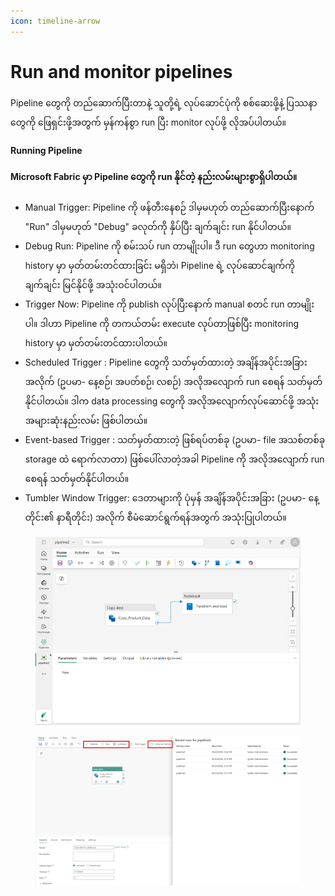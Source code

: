 ```yaml
---
icon: timeline-arrow
---
```


# Run and monitor pipelines

Pipeline တွေကို တည်ဆောက်ပြီးတာနဲ့ သူတို့ရဲ့ လုပ်ဆောင်ပုံကို စစ်ဆေးဖို့နဲ့ ပြဿနာတွေကို ဖြေရှင်းဖို့အတွက် မှန်ကန်စွာ run ပြီး monitor လုပ်ဖို့ လိုအပ်ပါတယ်။

#### Running Pipeline&#xD;

#### Microsoft Fabric မှာ Pipeline တွေကို run နိုင်တဲ့ နည်းလမ်းများစွာရှိပါတယ်။

* Manual Trigger: Pipeline ကို ဖန်တီးနေစဉ် ဒါမှမဟုတ် တည်ဆောက်ပြီးနောက် "Run" ဒါမှမဟုတ် "Debug" ခလုတ်ကို နှိပ်ပြီး ချက်ချင်း run နိုင်ပါတယ်။
* Debug Run: Pipeline ကို စမ်းသပ် run တာမျိုးပါ။ ဒီ run တွေဟာ monitoring history မှာ မှတ်တမ်းတင်ထားခြင်း မရှိဘဲ၊ Pipeline ရဲ့ လုပ်ဆောင်ချက်ကို ချက်ချင်း မြင်နိုင်ဖို့ အသုံးဝင်ပါတယ်။
* Trigger Now: Pipeline ကို publish လုပ်ပြီးနောက် manual စတင် run တာမျိုးပါ။ ဒါဟာ Pipeline ကို တကယ်တမ်း execute လုပ်တာဖြစ်ပြီး monitoring history မှာ မှတ်တမ်းတင်ထားပါတယ်။
* Scheduled Trigger :
  &#x20;Pipeline တွေကို သတ်မှတ်ထားတဲ့ အချိန်အပိုင်းအခြားအလိုက် (ဥပမာ- နေ့စဉ်၊ အပတ်စဉ်၊ လစဉ်) အလိုအလျောက် run စေရန် သတ်မှတ်နိုင်ပါတယ်။ ဒါက data processing တွေကို အလိုအလျောက်လုပ်ဆောင်ဖို့ အသုံးအများဆုံးနည်းလမ်း ဖြစ်ပါတယ်။
* Event-based Trigger :
  &#x20;သတ်မှတ်ထားတဲ့ ဖြစ်ရပ်တစ်ခု (ဥပမာ- file အသစ်တစ်ခု storage ထဲ ရောက်လာတာ) ဖြစ်ပေါ်လာတဲ့အခါ Pipeline ကို အလိုအလျောက် run စေရန် သတ်မှတ်နိုင်ပါတယ်။
* Tumbler Window Trigger:
  &#x20;ဒေတာများကို ပုံမှန် အချိန်အပိုင်းအခြား (ဥပမာ- နေ့တိုင်း၏ နာရီတိုင်း) အလိုက် စီမံဆောင်ရွက်ရန်အတွက် အသုံးပြုပါတယ်။

<figure><img src="../../.gitbook/assets/image (4).png" alt=""><figcaption></figcaption></figure>

<figure><img src="../../.gitbook/assets/image (5).png" alt=""><figcaption></figcaption></figure>
